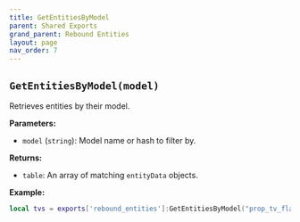 ```yaml
--- 
title: GetEntitiesByModel 
parent: Shared Exports 
grand_parent: Rebound Entities 
layout: page
nav_order: 7
--- 
```

## `GetEntitiesByModel(model)` 
Retrieves entities by their model.

**Parameters:**
- `model` (`string`): Model name or hash to filter by.

**Returns:**
- `table`: An array of matching `entityData` objects.

**Example:**
```lua
local tvs = exports['rebound_entities']:GetEntitiesByModel("prop_tv_flat_01")
```
